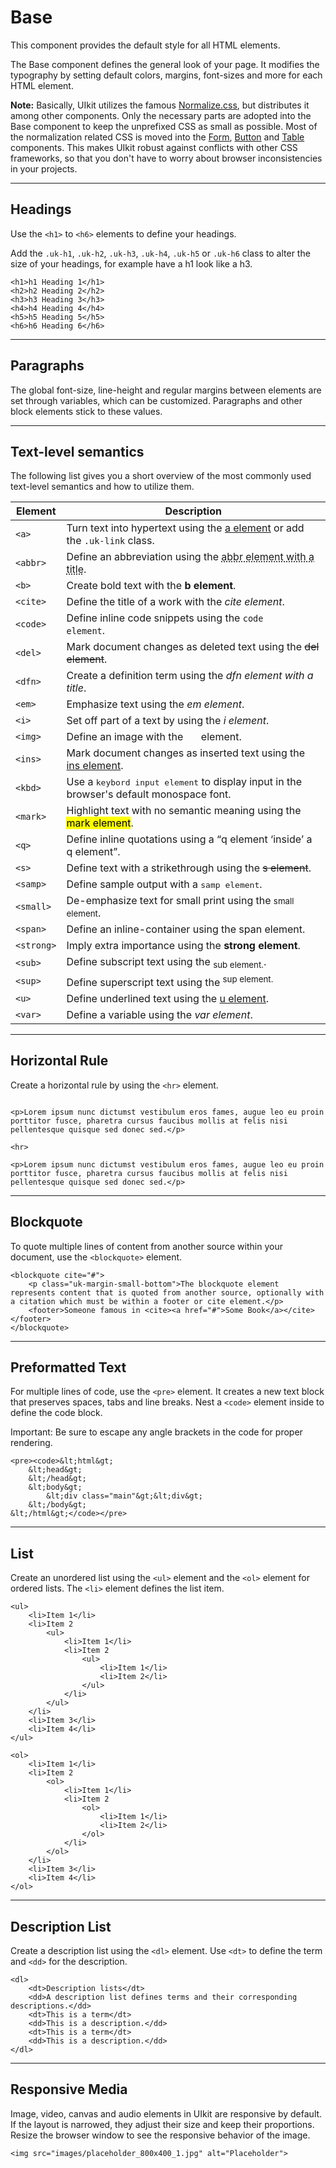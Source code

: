# Base

<p class="uk-text-lead">This component provides the default style for all HTML elements.</p>

The Base component defines the general look of your page. It modifies the typography by setting default colors, margins, font-sizes and more for each HTML element.

**Note:** Basically, UIkit utilizes the famous [Normalize.css](http://necolas.github.io/normalize.css/), but distributes it among other components. Only the necessary parts are adopted into the Base component to keep the unprefixed CSS as small as possible. Most of the normalization related CSS is moved into the [Form](form.md), [Button](button.md) and [Table](table.md) components. This makes UIkit robust against conflicts with other CSS frameworks, so that you don't have to worry about browser inconsistencies in your projects.

***

## Headings

Use the `<h1>` to `<h6>` elements to define your headings.

Add the `.uk-h1`, `.uk-h2`, `.uk-h3`, `.uk-h4`, `.uk-h5` or `.uk-h6` class to alter the size of your headings, for example have a h1 look like a h3.

```example
<h1>h1 Heading 1</h1>
<h2>h2 Heading 2</h2>
<h3>h3 Heading 3</h3>
<h4>h4 Heading 4</h4>
<h5>h5 Heading 5</h5>
<h6>h6 Heading 6</h6>
```

***

## Paragraphs

The global font-size, line-height and regular margins between elements are set through variables, which can be customized. Paragraphs and other block elements stick to these values.

***

## Text-level semantics

The following list gives you a short overview of the most commonly used text-level semantics and how to utilize them.

| Element  | Description                                                                                               |
|----------|-----------------------------------------------------------------------------------------------------------|
| `<a>`      | Turn text into hypertext using the <a href="#">a element</a> or add the `.uk-link` class.                                             |
| `<abbr>`   | Define an abbreviation using the <abbr title="Title Text">abbr element with a title</abbr>.               |
| `<b>`      | Create bold text with the <b>b element</b>.                                                               |
| `<cite>`   | Define the title of a work with the <cite>cite element</cite>.                                           |
| `<code>`   | Define inline code snippets using the <code>code element</code>.                                          |
| `<del>`    | Mark document changes as deleted text using the <del>del element</del>.                                   |
| `<dfn>`    | Create a definition term using the <dfn title="Defines a definition term">dfn element with a title</dfn>. |
| `<em>`     | Emphasize text using the <em>em element</em>.                                                             |
| `<i>`      | Set off part of a text by using the <i>i element</i>.                                                      |
| `<img>`    | Define an image with the <img width="20" height="15" src="../docs/images/placeholder_200x150_2.svg"> element.             |
| `<ins>`    | Mark document changes as inserted text using the <ins>ins element</ins>.                                  |
| `<kbd>`    | Use a <kbd>keybord input element</kbd> to display input in the browser's default monospace font.        |
| `<mark>`   | Highlight text with no semantic meaning using the <mark>mark element</mark>.                              |
| `<q>`      | Define inline quotations using a <q>q element <q>inside</q> a q element</q>.                              |
| `<s>`      | Define text with a strikethrough using the <s>s element</s>.                                              |
| `<samp>`   | Define sample output with a <samp>samp element</samp>.                                                    |
| `<small>`  | De-emphasize text for small print using the <small>small element</small>.                                 |
| `<span>`   | Define an inline-container using the <span>span element</span>.                                           |
| `<strong>` | Imply extra importance using the <strong>strong element</strong>.                                     |
| `<sub>`    | Define subscript text using the <sub>sub element.</sub>.                                                              |
| `<sup>`    | Define superscript text using the <sup>sup element.</sup>                                                 |
| `<u>`      | Define underlined text using the <u>u element</u>.                                                        |
| `<var>`    | Define a variable using the <var>var element</var>.                                                       |

***

## Horizontal Rule

Create a horizontal rule by using the `<hr>` element.

```example

<p>Lorem ipsum nunc dictumst vestibulum eros fames, augue leo eu proin porttitor fusce, pharetra cursus faucibus mollis at felis nisi pellentesque quisque sed donec sed.</p>

<hr>

<p>Lorem ipsum nunc dictumst vestibulum eros fames, augue leo eu proin porttitor fusce, pharetra cursus faucibus mollis at felis nisi pellentesque quisque sed donec sed.</p>

```

***

## Blockquote

To quote multiple lines of content from another source within your document, use the `<blockquote>` element.

```example
<blockquote cite="#">
    <p class="uk-margin-small-bottom">The blockquote element represents content that is quoted from another source, optionally with a citation which must be within a footer or cite element.</p>
    <footer>Someone famous in <cite><a href="#">Some Book</a></cite></footer>
</blockquote>
```

***

## Preformatted Text

For multiple lines of code, use the `<pre>` element. It creates a new text block that preserves spaces, tabs and line breaks. Nest a `<code>` element inside to define the code block.

Important: Be sure to escape any angle brackets in the code for proper rendering.

```example
<pre><code>&lt;html&gt;
    &lt;head&gt;
    &lt;/head&gt;
    &lt;body&gt;
        &lt;div class="main"&gt;&lt;div&gt;
    &lt;/body&gt;
&lt;/html&gt;</code></pre>
```

***

## List

Create an unordered list using the `<ul>` element and the `<ol>` element for ordered lists. The `<li>` element defines the list item.

```example
<ul>
    <li>Item 1</li>
    <li>Item 2
        <ul>
            <li>Item 1</li>
            <li>Item 2
                <ul>
                    <li>Item 1</li>
                    <li>Item 2</li>
                </ul>
            </li>
        </ul>
    </li>
    <li>Item 3</li>
    <li>Item 4</li>
</ul>
```

```example
<ol>
    <li>Item 1</li>
    <li>Item 2
        <ol>
            <li>Item 1</li>
            <li>Item 2
                <ol>
                    <li>Item 1</li>
                    <li>Item 2</li>
                </ol>
            </li>
        </ol>
    </li>
    <li>Item 3</li>
    <li>Item 4</li>
</ol>
```

***

## Description List

Create a description list using the `<dl>` element. Use `<dt>` to define the term and `<dd>` for the description.

```example
<dl>
    <dt>Description lists</dt>
    <dd>A description list defines terms and their corresponding descriptions.</dd>
    <dt>This is a term</dt>
    <dd>This is a description.</dd>
    <dt>This is a term</dt>
    <dd>This is a description.</dd>
</dl>
```

***

## Responsive Media

Image, video, canvas and audio elements in UIkit are responsive by default. If the layout is narrowed, they adjust their size and keep their proportions. Resize the browser window to see the responsive behavior of the image.

```example
<img src="images/placeholder_800x400_1.jpg" alt="Placeholder">
```
